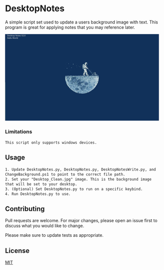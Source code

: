 # DesktopNotes

A simple script set used to update a users background image with text. This program is 
great for applying notes that you may reference later. 

![DesktopNotes](https://github.com/brianholle/DesktopNotes/blob/master/DesktopNotes.jpg)

### Limitations

```
This script only supports windows devices.
```
## Usage

```
1. Update DesktopNotes.py, DesktopNotes.py, DesktopNotesWrite.py, and ChangeBackground.ps1 to point to the correct file path.
2. Set your "Desktop_Clean.jpg" image. This is the background image that will be set to your desktop.
3. (Optional) Set DesktopNotes.py to run on a specific keybind.
4. Run DesktopNotes.py to use.
```

## Contributing
Pull requests are welcome. For major changes, please open an issue first to discuss what you would like to change.

Please make sure to update tests as appropriate.

## License
[MIT](https://choosealicense.com/licenses/mit/)
